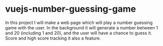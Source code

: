 # vuejs-number-guessing-game

In this project I will make a web page which will
play a number guessing game with the user. In
the background it will generate a number between
1 and 20 (including 1 and 20), and the user will
have a chance to guess it. Score and high score
tracking it also a feature.
